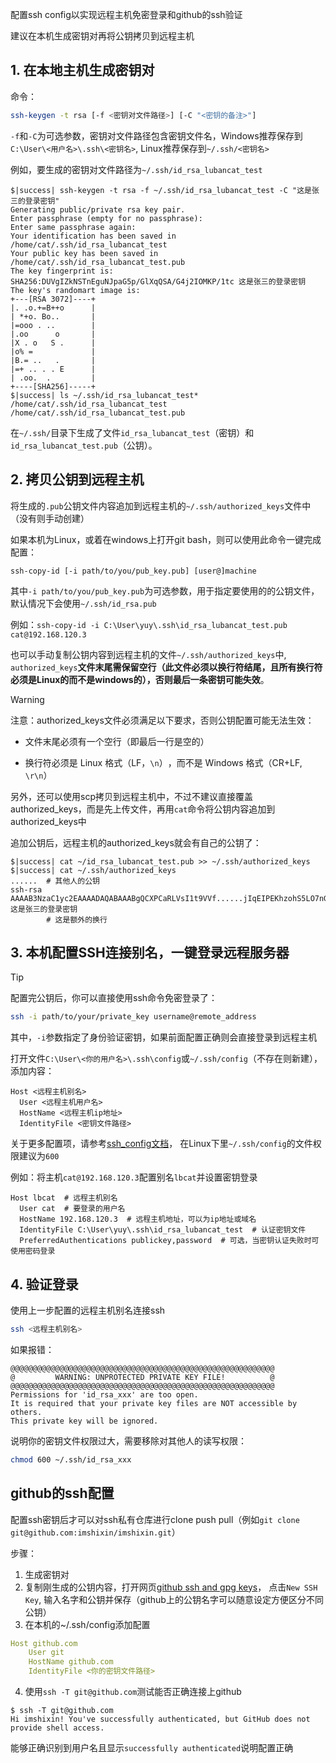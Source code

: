 
配置ssh config以实现远程主机免密登录和github的ssh验证

建议在本机生成密钥对再将公钥拷贝到远程主机
## 1. 在本地主机生成密钥对
命令：
```bash
ssh-keygen -t rsa [-f <密钥对文件路径>] [-C "<密钥的备注>"]
```
`-f`和`-C`为可选参数，密钥对文件路径包含密钥文件名，Windows推荐保存到`C:\User\<用户名>\.ssh\<密钥名>`, Linux推荐保存到`~/.ssh/<密钥名>`

例如，要生成的密钥对文件路径为`~/.ssh/id_rsa_lubancat_test`
```terminal
$|success| ssh-keygen -t rsa -f ~/.ssh/id_rsa_lubancat_test -C "这是张三的登录密钥"
Generating public/private rsa key pair.
Enter passphrase (empty for no passphrase):
Enter same passphrase again:
Your identification has been saved in /home/cat/.ssh/id_rsa_lubancat_test
Your public key has been saved in /home/cat/.ssh/id_rsa_lubancat_test.pub
The key fingerprint is:
SHA256:DUVgIZkNSTnEguNJpaG5p/GlXqQSA/G4j2IOMKP/1tc 这是张三的登录密钥
The key's randomart image is:
+---[RSA 3072]----+
|. .o.+=B++o      |
| *+o. Bo..       |
|=ooo . ..        |
|.oo      o       |
|X . o   S .      |
|o% =             |
|B.= ..   .       |
|=+ .. . . E      |
| .oo.  .         |
+----[SHA256]-----+
$|success| ls ~/.ssh/id_rsa_lubancat_test*
/home/cat/.ssh/id_rsa_lubancat_test  /home/cat/.ssh/id_rsa_lubancat_test.pub
```
在`~/.ssh/`目录下生成了文件`id_rsa_lubancat_test`（密钥）和`id_rsa_lubancat_test.pub`（公钥）。
## 2. 拷贝公钥到远程主机

将生成的`.pub`公钥文件内容追加到远程主机的`~/.ssh/authorized_keys`文件中（没有则手动创建）

如果本机为Linux，或着在windows上打开git bash，则可以使用此命令一键完成配置：
```
ssh-copy-id [-i path/to/you/pub_key.pub] [user@]machine
```
其中`-i path/to/you/pub_key.pub`为可选参数，用于指定要使用的的公钥文件，默认情况下会使用`~/.ssh/id_rsa.pub`

例如：`ssh-copy-id -i C:\User\yuy\.ssh\id_rsa_lubancat_test.pub cat@192.168.120.3`

也可以手动复制公钥内容到远程主机的文件`~/.ssh/authorized_keys`中,
`authorized_keys`**文件末尾需保留空行（此文件必须以换行符结尾，且所有换行符必须是Linux的而不是windows的），否则最后一条密钥可能失效**。

> [!WARNING]
> 注意：authorized_keys文件必须满足以下要求，否则公钥配置可能无法生效：
>
> - ​文件末尾必须有一个空行​​（即最后一行是空的）
>
> - ​换行符必须是 Linux 格式（LF，`\n`）​​，而不是 Windows 格式（CR+LF, `\r\n`）

另外，还可以使用scp拷贝到远程主机中，不过不建议直接覆盖authorized_keys，而是先上传文件，再用`cat`命令将公钥内容追加到authorized_keys中

追加公钥后，远程主机的authorized_keys就会有自己的公钥了：
```terminal
$|success| cat ~/id_rsa_lubancat_test.pub >> ~/.ssh/authorized_keys
$|success| cat ~/.ssh/authorized_keys
......  # 其他人的公钥
ssh-rsa AAAAB3NzaC1yc2EAAAADAQABAAABgQCXPCaRLVsI1t9VVf......jIqEIPEKhzohS5LO7nGh8jzeSuNu8= 这是张三的登录密钥
        # 这是额外的换行
```

<!-- > [!NOTE]
> 如果是在远程主机上生成密钥对，则将密钥（不带`.pub`的同名文件）文件复制到本机的`~/.ssh/`或`C:\Users\<用户名>\.ssh\`目录下，
>
> 若在Windows上手动复制远程主机的密钥文本内容到本机`C:\Users\<用户名>\.ssh\`下，一定要确保换行符为`LF`而不是Windows的`CRLF` -->


## 3. 本机配置SSH连接别名，一键登录远程服务器​

> [!TIP]
> 配置完公钥后，你可以直接使用ssh命令免密登录了：
> ```bash
> ssh -i path/to/your/private_key username@remote_address
> ```
> 其中，`-i`参数指定了身份验证密钥，如果前面配置正确则会直接登录到远程主机


打开文件`C:\User\<你的用户名>\.ssh\config`或`~/.ssh/config`（不存在则新建），添加内容：
```config
Host <远程主机别名>
  User <远程主机用户名>
  HostName <远程主机ip地址>
  IdentityFile <密钥文件路径>

```
关于更多配置项，请参考[ssh_config文档](https://linux.die.net/man/5/ssh_config)，
在Linux下里`~/.ssh/config`的文件权限建议为`600`

例如：将主机`cat@192.168.120.3`配置别名`lbcat`并设置密钥登录
```config
Host lbcat  # 远程主机别名
  User cat  # 要登录的用户名
  HostName 192.168.120.3  # 远程主机地址，可以为ip地址或域名
  IdentityFile C:\User\yuy\.ssh\id_rsa_lubancat_test  # 认证密钥文件
  PreferredAuthentications publickey,password  # 可选，当密钥认证失败时可使用密码登录
```

## 4. 验证登录

使用上一步配置的远程主机别名连接ssh

```sh
ssh <远程主机别名>
```
如果报错：
```
@@@@@@@@@@@@@@@@@@@@@@@@@@@@@@@@@@@@@@@@@@@@@@@@@@@@@@@@@@@
@         WARNING: UNPROTECTED PRIVATE KEY FILE!          @
@@@@@@@@@@@@@@@@@@@@@@@@@@@@@@@@@@@@@@@@@@@@@@@@@@@@@@@@@@@
Permissions for 'id_rsa_xxx' are too open.
It is required that your private key files are NOT accessible by others.
This private key will be ignored.
```
说明你的密钥文件权限过大，需要移除对其他人的读写权限：
```bash
chmod 600 ~/.ssh/id_rsa_xxx
```

## github的ssh配置

配置ssh密钥后才可以对ssh私有仓库进行clone push pull（例如`git clone git@github.com:imshixin/imshixin.git`）

步骤：

1. 生成密钥对
2. 复制刚生成的公钥内容，打开网页[github ssh and gpg keys](https://github.com/settings/keys)，
点击`New SSH Key`, 输入名字和公钥并保存（github上的公钥名字可以随意设定方便区分不同公钥）
3. 在本机的~/.ssh/config添加配置
  ```yaml
  Host github.com
      User git
      HostName github.com
      IdentityFile <你的密钥文件路径>
  ```
4. 使用`ssh -T git@github.com`测试能否正确连接上github
```term
$ ssh -T git@github.com
Hi imshixin! You've successfully authenticated, but GitHub does not provide shell access.
```
能够正确识别到用户名且显示`successfully authenticated`说明配置正确
